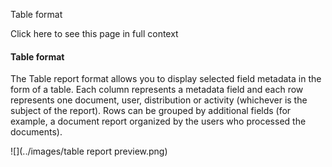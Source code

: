 Table format

Click here to see this page in full context

####  Table format

The Table report format allows you to display selected field metadata in the
form of a table. Each column represents a metadata field and each row
represents one document, user, distribution or activity (whichever is the
subject of the report). Rows can be grouped by additional fields (for example,
a document report organized by the users who processed the documents).

![](../images/table report preview.png)


